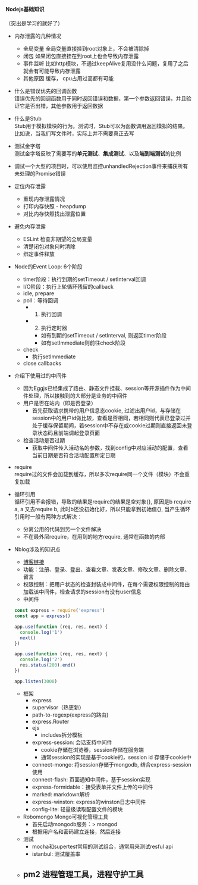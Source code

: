 #### Nodejs基础知识
（突出是学习的就好了）

* 内存泄露的几种情况
  - 全局变量 全局变量直接挂到root对象上，不会被清除掉
  - 闭包  如果闭包直接挂在到root上也会导致内存泄露
  - 事件监听 比如http模块，不通过keepAlive复用没什么问题，复用了之后就会有可能导致内存泄露
  - 其他原因  缓存， cpu占用过高都有可能

* 什么是错误优先的回调函数  
  错误优先的回调函数用于同时返回错误和数据，第一个参数返回错误，并且验证它是否出错，其他参数用于返回数据

* 什么是Stub  
  Stub用于模拟模块的行为。测试时，Stub可以为函数调用返回模拟的结果。比如说，当我们写文件时，实际上并不需要真正去写

* 测试金字塔  
  测试金字塔反映了需要写的**单元测试**、**集成测试**、以及**端到端测试**的比例

* 调试一个大型的项目时，可以使用监控unhandledRejection事件来捕获所有未处理的Promise错误

* 定位内存泄露
  - 重现内存泄露情况
  - 打印内存快照 - heapdump
  - 对比内存快照找出泄露位置

* 避免内存泄露
  - ESLint 检查非期望的全局变量
  - 清楚闭包对象何时清除
  - 绑定事件释放

* Node的Event Loop: 6个阶段
  - timer阶段：执行到期的setTimeout / setInterval回调
  - I/O阶段：执行上轮循环残留的callback
  - idle, prepare
  - poll：等待回调
    - 1. 执行回调
    - 2. 执行定时器
      - 如有到期的setTimeout / setInterval, 则返回timer阶段
      - 如有setImmediate则前往check阶段
  - check
    - 执行setImmediate
  - close callbacks

* 介绍下使用过的中间件
  - 因为Eggjs已经集成了路由、静态文件挂载、session等开源插件作为中间件处理，所以接触到的大部分是业务的中间件
  - 用户是否在站内（即是否登录）
    - 首先获取请求携带的用户信息态cookie, 过滤出用户id，与存储在session中的用户id做比较，查看是否相同，若相同则代表已登录过并处于缓存保留期间，若session中不存在或cookie过期则直接返回未登录状态码且前端调起登录页面
  - 检查活动是否过期
    - 获取中间件传入活动名的参数，找到config中对应活动的配置，查看当前日期是否符合活动配置所定日期

* require  
  require过的文件会加载到缓存，所以多次require同一个文件（模块）不会重复加载

* 循环引用  
  循环引用不会报错，导致的结果是require的结果是空对象{}, 原因是b require a, a 又去require b, 此时b还没初始化好，所以只能拿到初始值{}, 当产生循环引用时一般有两种方式解决：
  - 分离公用的代码到另一个文件解决
  - 不在最外层require，在用到的地方require, 通常在函数的内部

* Nblog涉及的知识点  
  - [博客链接](https://github.com/nswbmw/N-blog)
  - 功能：注册、登录、登出、查看文章、发表文章、修改文章、删除文章、留言
  - 权限控制：把用户状态的检查封装成中间件，在每个需要权限控制的路由加载该中间件，检查请求的session有没有user信息
  - 中间件
  ```javascript
  const express = require('express')
  const app = express()

  app.use(function (req, res, next) {
    console.log('1')
    next()
  })

  app.use(function (req, res, next) {
    console.log('2')
    res.status(200).end()
  })

  app.listen(3000)
  ```
  - 框架
    - express
    - supervisor（热更新）
    - path-to-regexp(express的路由)
    - express.Router
    - ejs
      - includes拆分模板
    - express-session: 会话支持中间件
      - cookie存储在浏览器，session存储在服务端
      - 通常session的实现是基于cookie的，session id 存储于cookie中
    - connect-mongo: 将session存储于mongodb, 结合express-session使用
    - connect-flash: 页面通知中间件，基于session实现
    - express-formidable：接受表单并文件上传的中间件
    - marked: markdown解析
    - express-winston: express的winston日志中间件
    - config-lite: 轻量级读取配置文件的模块
  - Robomongo Mongo可视化管理工具  
    - 首先启动mongodb服务：\> mongod
    - 根据用户名和密码建立连接，然后连接
  - 测试
    - mocha和supertest常用的测试组合，通常用来测试resful api
    - istanbul: 测试覆盖率
  - pm2 进程管理工具，进程守护工具
    - 

